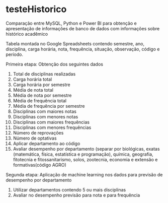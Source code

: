 # testeHistorico
Comparação entre MySQL, Python e Power BI para obtenção e apresentação de informações de banco de dados com informações sobre histórico acadêmico

Tabela montada no Google Spreadsheets contendo semestre, ano, disciplina, carga horária, nota, frequência, situação, observação, código e período.

Primeira etapa: Obtenção dos seguintes dados
  1. Total de disciplinas realizadas
  2. Carga horária total
  3. Carga horária por semestre
  4. Média de nota total
  5. Média de nota por semestre
  6. Média de frequência total
  7. Média de frequência por semestre
  8. Disciplinas com maiores notas
  9. Disciplinas com menores notas
  10. Disciplinas com maiores frequências
  11. Disciplinas com menores frequências
  12. Número de reprovações
  13. Número de optativas
  14. Aplicar departamento ao código
  15. Avaliar desempenho por departamento (separar por biológicas, exatas (matemática, física, estatística e programação), química, geografia, fitotecnia e fitossanitarismo, solos, zootecnia, economia e extensão e formativas(código AGRO) 

Segunda etapa: Aplicação de machine learning nos dados para previsão de desempenho por departamento
  1. Utilizar departamentos contendo 5 ou mais disciplinas
  2. Avaliar no desempenho previsão para nota e para frequência
